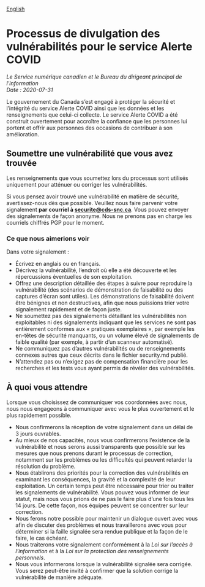 [English](https://github.com/cds-snc/covid-alert-documentation/blob/main/VulnerabilityDisclosurePolicy.md)

# Processus de divulgation des vulnérabilités pour le service Alerte COVID

_Le Service numérique canadien et le Bureau du dirigeant principal de l'information_\
_Date : 2020-07-31_

Le gouvernement du Canada s’est engagé à protéger la sécurité et l’intégrité du service Alerte COVID ainsi que les données et les renseignements que celui-ci collecte. Le service Alerte COVID a été construit ouvertement pour accroître la confiance que les personnes lui portent et offrir aux personnes des occasions de contribuer à son amélioration. 

## Soumettre une vulnérabilité que vous avez trouvée

Les renseignements que vous soumettez lors du processus sont utilisés uniquement pour atténuer ou corriger les vulnérabilités. 

Si vous pensez avoir trouvé une vulnérabilité en matière de sécurité, avertissez-nous dès que possible. Veuillez nous faire parvenir votre signalement **par courriel à [securite@cds-snc.ca](mailto:securite@cds-snc.ca)**. Vous pouvez envoyer des signalements de façon anonyme. Nous ne prenons pas en charge les courriels chiffrés PGP pour le moment. 

### Ce que nous aimerions voir 

Dans votre signalement :

*   Écrivez en anglais ou en français.
*   Décrivez la vulnérabilité, l’endroit où elle a été découverte et les répercussions éventuelles de son exploitation. 
*   Offrez une description détaillée des étapes à suivre pour reproduire la vulnérabilité (des scénarios de démonstration de faisabilité ou des captures d’écran sont utiles). Les démonstrations de faisabilité doivent être bénignes et non destructives, afin que nous puissions trier votre signalement rapidement et de façon juste. 
*   Ne soumettez pas des signalements détaillant les vulnérabilités non exploitables ni des signalements indiquant que les services ne sont pas entièrement conformes aux « pratiques exemplaires », par exemple les en-têtes de sécurité manquants, ou un volume élevé de signalements de faible qualité (par exemple, à partir d’un scanneur automatisé).
*   Ne communiquez pas d’autres vulnérabilités ou de renseignements connexes autres que ceux décrits dans le fichier security.md publié.
*   N’attendez pas ou n’exigez pas de compensation financière pour les recherches et les tests vous ayant permis de révéler des vulnérabilités.

## À quoi vous attendre 

Lorsque vous choisissez de communiquer vos coordonnées avec nous, nous nous engageons à communiquer avec vous le plus ouvertement et le plus rapidement possible.

*   Nous confirmerons la réception de votre signalement dans un délai de 3 jours ouvrables. 
*   Au mieux de nos capacités, nous vous confirmerons l’existence de la vulnérabilité et nous serons aussi transparents que possible sur les mesures que nous prenons durant le processus de correction, notamment sur les problèmes ou les difficultés qui peuvent retarder la résolution du problème. 
*   Nous établirons des priorités pour la correction des vulnérabilités en examinant les conséquences, la gravité et la complexité de leur exploitation. Un certain temps peut être nécessaire pour trier ou traiter les signalements de vulnérabilité. Vous pouvez vous informer de leur statut, mais nous vous prions de ne pas le faire plus d’une fois tous les 14 jours. De cette façon, nos équipes peuvent se concentrer sur leur correction.
*   Nous ferons notre possible pour maintenir un dialogue ouvert avec vous afin de discuter des problèmes et nous travaillerons avec vous pour déterminer si la faille signalée sera rendue publique et la façon de le faire, le cas échéant.
*   Nous traiterons votre signalement conformément à la _Loi sur l’accès à l’information_ et à la _Loi sur la protection des renseignements personnels_. 
*   Nous vous informerons lorsque la vulnérabilité signalée sera corrigée. Vous serez peut-être invité à confirmer que la solution corrige la vulnérabilité de manière adéquate.
